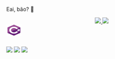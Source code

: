 Eai, bão? 👋


<div align="center">
  <a href="https://github.com/FelipeDieguez10">
  <img height="180em" src="https://github-readme-stats.vercel.app/api?username=FelipeDieguez10&show_icons=true&theme=galaxy&include_all_commits=true&count_private=true"/>
  <img height="180em" src="https://github-readme-stats.vercel.app/api/top-langs/?username=FelipeDieguez10&layout=compact&langs_count=7&theme=dark"/>
</div>
<div>
  <img align="center" alt="Rafa-Csharp" height="30" width="40" src="https://raw.githubusercontent.com/devicons/devicon/master/icons/csharp/csharp-original.svg">
</div>

##

<div>
<a href="mailto:felipedeoliveiradieguez@gmail.com" target="_blank"><img src="https://img.shields.io/badge/Gmail-D14836?style=for-the-badge&logo=gmail&logoColor=white" target="_blank"></a>
<a href="https://steamcommunity.com/profiles/76561199017515374/" target="_blank"><img src="https://img.shields.io/badge/Steam-000000?style=for-the-badge&logo=steam&logoColor=white" target="_blank"></a>
<a href="https://www.instagram.com/dieguez_felipe/" target="_blank"><img src="https://img.shields.io/badge/Instagram-E4405F?style=for-the-badge&logo=instagram&logoColor=white" target="_blank"></a>
  

</div>
